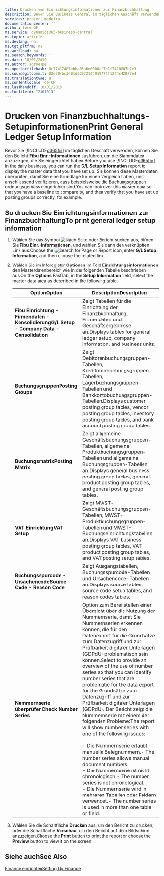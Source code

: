 ```yaml
---
title: Drucken von Einrichtungsinformationen zur Finanzbuchhaltung
description: Bevor Sie Business Central im täglichen Geschäft verwenden können, können Sie Finanzbuchhaltungseinrichtungs-Informationen ausführen, um die Stammdaten anzuzeigen, die Sie eingerichtet haben.
services: project-madeira
documentationcenter: ''
author: SorenGP
ms.service: dynamics365-business-central
ms.topic: article
ms.devlang: na
ms.tgt_pltfrm: na
ms.workload: na
ms.search.keywords: ''
ms.date: 10/01/2019
ms.author: sgroespe
ms.openlocfilehash: 8c77437487ebba06a6e0000ef7b1f7418807b7e3
ms.sourcegitcommit: 02e704bc3e01d62072144919774f1244c42827e4
ms.translationtype: HT
ms.contentlocale: de-CH
ms.lasthandoff: 10/01/2019
ms.locfileid: "2301013"
---
```

# <a name="print-general-ledger-setup-information"></a><span data-ttu-id="164e2-103">Drucken von Finanzbuchhaltungs-Setupinformationen</span><span class="sxs-lookup"><span data-stu-id="164e2-103">Print General Ledger Setup Information</span></span>
<span data-ttu-id="164e2-104">Bevor Sie [!INCLUDE[d365fin](../../includes/d365fin_md.md)] im täglichen Geschäft verwenden, können Sie den Bericht **Fibu Einr.-Informationen** ausführen, um die Stammdaten anzuzeigen, die Sie eingerichtet haben.</span><span class="sxs-lookup"><span data-stu-id="164e2-104">Before you use [!INCLUDE[d365fin](../../includes/d365fin_md.md)] in the daily business, you can run the **G/L Setup Information** report to display the master data that you have set up.</span></span> <span data-ttu-id="164e2-105">Sie können diese Masterdaten überprüfen, damit Sie eine Grundlage für einen Vergleich haben, und anschliessend verifizieren, dass beispielsweise die Buchungsgruppen ordnungsgemäss eingerichtet sind.</span><span class="sxs-lookup"><span data-stu-id="164e2-105">You can look over this master data so that you have a baseline to compare to, and then verify that you have set up posting groups correctly, for example.</span></span>  

## <a name="to-print-general-ledger-setup-information"></a><span data-ttu-id="164e2-106">So drucken Sie Einrichtungsinformationen zur Finanzbuchhaltung</span><span class="sxs-lookup"><span data-stu-id="164e2-106">To print general ledger setup information</span></span>  

1.  <span data-ttu-id="164e2-107">Wählen Sie das Symbol ![Nach Seite oder Bericht suchen](../../media/ui-search/search_small.png "Symbol \"Nach Seite oder Bericht suchen\"") aus, öffnen Sie **Fibu Einr.-Informationen**, und wählen Sie dann den verknüpften Link aus.</span><span class="sxs-lookup"><span data-stu-id="164e2-107">Choose the ![Search for Page or Report](../../media/ui-search/search_small.png "Search for Page or Report icon") icon, enter **G/L Setup Information**, and then choose the related link.</span></span>  
2.  <span data-ttu-id="164e2-108">Wählen Sie im Inforegister **Optionen** im Feld **Einrichtungsinformationen** den Masterdatenbereich wie in der folgenden Tabelle beschrieben aus.</span><span class="sxs-lookup"><span data-stu-id="164e2-108">On the **Options** FastTab, in the **Setup Information** field, select the master data area as described in the following table.</span></span>  

    |<span data-ttu-id="164e2-109">Option</span><span class="sxs-lookup"><span data-stu-id="164e2-109">Option</span></span>|<span data-ttu-id="164e2-110">Description</span><span class="sxs-lookup"><span data-stu-id="164e2-110">Description</span></span>|  
    |-------------------------------------|---------------------------------------|  
    |<span data-ttu-id="164e2-111">**Fibu Einrichtung - Firmendaten - Konsolidierung**</span><span class="sxs-lookup"><span data-stu-id="164e2-111">**G/L Setup - Company Data - Consolidation**</span></span>|<span data-ttu-id="164e2-112">Zeigt Tabellen für die Einrichtung der Finanzbuchhaltung, Firmendaten und Geschäftsergebnisse an.</span><span class="sxs-lookup"><span data-stu-id="164e2-112">Displays tables for general ledger setup, company information, and business units.</span></span>|  
    |<span data-ttu-id="164e2-113">**Buchungsgruppen**</span><span class="sxs-lookup"><span data-stu-id="164e2-113">**Posting Groups**</span></span>|<span data-ttu-id="164e2-114">Zeigt Debitorenbuchungsgruppen-Tabellen, Kreditorenbuchungsgruppen-Tabellen, Lagerbuchungsgruppen-Tabellen und Bankkontobuchungsgruppen-Tabellen.</span><span class="sxs-lookup"><span data-stu-id="164e2-114">Displays customer posting group tables, vendor posting group tables, inventory posting group tables, and bank account posting group tables.</span></span>|  
    |<span data-ttu-id="164e2-115">**Buchungsmatrix**</span><span class="sxs-lookup"><span data-stu-id="164e2-115">**Posting Matrix**</span></span>|<span data-ttu-id="164e2-116">Zeigt allgemeine Geschäftsbuchungsgruppen-Tabellen, allgemeine Produktbuchungsgruppen-Tabellen und allgemeine Buchungsgruppen-Tabellen an.</span><span class="sxs-lookup"><span data-stu-id="164e2-116">Displays general business posting group tables, general product posting group tables, and general posting group tables.</span></span>|  
    |<span data-ttu-id="164e2-117">**VAT Einrichtung**</span><span class="sxs-lookup"><span data-stu-id="164e2-117">**VAT Setup**</span></span>|<span data-ttu-id="164e2-118">Zeigt MWST-Geschäftsbuchungsgruppen-Tabellen, MWST-Produktbuchungsgruppen-Tabellen und MWST-Buchungseinrichtungstabellen an.</span><span class="sxs-lookup"><span data-stu-id="164e2-118">Displays VAT business posting group tables, VAT product posting group tables, and VAT posting setup tables.</span></span>|  
    |<span data-ttu-id="164e2-119">**Buchungsspurcode - Ursachencode**</span><span class="sxs-lookup"><span data-stu-id="164e2-119">**Source Code - Reason Code**</span></span>|<span data-ttu-id="164e2-120">Zeigt Ausgangstabellen, Buchungsspurcode-Tabellen und Ursachencode-Tabellen an.</span><span class="sxs-lookup"><span data-stu-id="164e2-120">Displays source tables, source code setup tables, and reason codes tables.</span></span>|  
    |<span data-ttu-id="164e2-121">**Nummernserie überprüfen**</span><span class="sxs-lookup"><span data-stu-id="164e2-121">**Check Number Series**</span></span>|<span data-ttu-id="164e2-122">Option zum Bereitstellen einer Übersicht über die Nutzung der Nummernserie, damit Sie Nummernserien erkennen können, die für den Datenexport für die Grundsätze zum Datenzugriff und zur Prüfbarkeit digitaler Unterlagen (GDPdU) problematisch sein können.</span><span class="sxs-lookup"><span data-stu-id="164e2-122">Select to provide an overview of the use of number series so that you can identify number series that are problematic for the data export for the Grundsätze zum Datenzugriff und zur Prüfbarkeit digitaler Unterlagen (GDPdU).</span></span> <span data-ttu-id="164e2-123">Der Bericht zeigt die Nummernserie mit einem der folgenden Probleme:</span><span class="sxs-lookup"><span data-stu-id="164e2-123">The report will show number series with one of the following issues:</span></span><br /><br /> <span data-ttu-id="164e2-124">-   Die Nummernserie erlaubt manuelle Belegnummern.</span><span class="sxs-lookup"><span data-stu-id="164e2-124">-   The number series allows manual document numbers.</span></span><br /><span data-ttu-id="164e2-125">-   Die Nummernserie ist nicht chronologisch.</span><span class="sxs-lookup"><span data-stu-id="164e2-125">-   The number series is not chronological.</span></span><br /><span data-ttu-id="164e2-126">-   Die Nummernserie wird in mehreren Tabellen oder Feldern verwendet.</span><span class="sxs-lookup"><span data-stu-id="164e2-126">-   The number series is used in more than one table or field.</span></span>|  

3.  <span data-ttu-id="164e2-127">Wählen Sie die Schaltfläche **Drucken** aus, um den Bericht zu drucken, oder die Schaltfläche **Vorschau**, um den Bericht auf dem Bildschirm anzuzeigen.</span><span class="sxs-lookup"><span data-stu-id="164e2-127">Choose the **Print** button to print the report or choose the **Preview** button to view it on the screen.</span></span>  

## <a name="see-also"></a><span data-ttu-id="164e2-128">Siehe auch</span><span class="sxs-lookup"><span data-stu-id="164e2-128">See Also</span></span>  
[<span data-ttu-id="164e2-129">Finance einrichten</span><span class="sxs-lookup"><span data-stu-id="164e2-129">Setting Up Finance</span></span>](../../finance-setup-finance.md)
